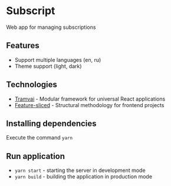 # Subscript

Web app for managing subscriptions

## Features

- Support multiple languages (en, ru)
- Theme support (light, dark)

## Technologies

- [Tramvai](https://tramvai.dev/) - Modular framework for universal React applications
- [Feature-sliced](https://feature-sliced.design) - Structural methodology for frontend projects

## Installing dependencies

Execute the command `yarn`

## Run application
- `yarn start` - starting the server in development mode
- `yarn build` - building the application in production mode
